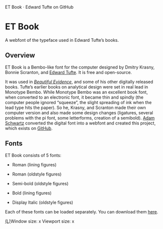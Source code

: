 ET Book · Edward Tufte on GitHub

# ET Book

A webfont of the typeface used in Edward Tufte’s books.

## Overview

ET Book is a Bembo-like font for the computer designed by Dmitry Krasny, Bonnie Scranton, and [Edward Tufte](http://www.edwardtufte.com/). It is free and open-source.

It was used in [*Beautiful Evidence*](http://www.edwardtufte.com/tufte/books_be), and some of his other digitally released books. Tufte’s earlier books on analytical design were set in real lead in Monotype Bembo. While Monotype Bembo was an excellent book font, when converted to an electronic font, it became thin and spindly (the computer people ignored “squeeze”, the slight spreading of ink when the lead type hits the paper). So he, Krasny, and Scranton made their own computer version and also made some design changes (ligatures, several problems with the pi font, some letterforms, creation of a semibold). [Adam Schwartz](http://adamschwartz.co/) converted the digital font into a webfont and created this project, which exists on [GitHub](https://github.com/edwardtufte/et-book).

## Fonts

ET Book consists of 5 fonts:

- Roman (lining figures)

- Roman (oldstyle figures)

- Semi-bold (oldstyle figures)

- Bold (lining figures)

- Display Italic (oldstyle figures)

Each of these fonts can be loaded separately. You can download them [here](https://github.com/edwardtufte/et-book/tree/gh-pages/et-book).

[(L)](https://edwardtufte.github.io/et-book/#)Window size:  x
Viewport size:  x